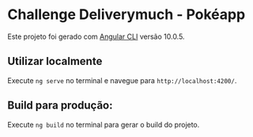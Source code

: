 # Challenge Deliverymuch - Pokéapp

Este projeto foi gerado com [Angular CLI](https://github.com/angular/angular-cli) versão 10.0.5.

## Utilizar localmente

Execute `ng serve` no terminal e navegue para `http://localhost:4200/`.

## Build para produção:

Execute `ng build` no terminal para gerar o build do projeto. 
